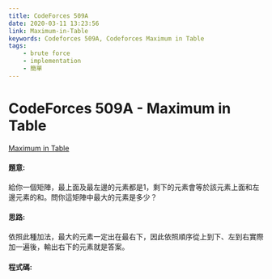 ```yaml
---
title: CodeForces 509A
date: 2020-03-11 13:23:56
link: Maximum-in-Table
keywords: Codeforces 509A, Codeforces Maximum in Table
tags:
    - brute force
    - implementation
    - 簡單
---
```

# CodeForces 509A - Maximum in Table
[Maximum in Table](https://codeforces.com/problemset/problem/509/A)


#### 題意:
給你一個矩陣，最上面及最左邊的元素都是1，剩下的元素會等於該元素上面和左邊元素的和。問你這矩陣中最大的元素是多少？
<!-- more -->
#### 思路:
依照此種加法，最大的元素一定出在最右下，因此依照順序從上到下、左到右實際加一遍後，輸出右下的元素就是答案。

#### 程式碼:
<script src="https://gist.github.com/Daviswww/06980227327d9159c2d37e937923aa78.js"></script>